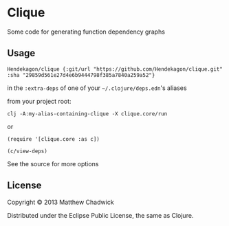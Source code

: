 # Clique

Some code for generating function dependency graphs

## Usage


`Hendekagon/clique {:git/url "https://github.com/Hendekagon/clique.git" :sha "29859d561e27d4e6b9444798f385a7840a259a52"}`

in the `:extra-deps` of one of your `~/.clojure/deps.edn`'s aliases

from your project root:

`clj -A:my-alias-containing-clique -X clique.core/run`

or

```
(require '[clique.core :as c])

(c/view-deps)
```

See the source for more options



## License

Copyright © 2013 Matthew Chadwick

Distributed under the Eclipse Public License, the same as Clojure.
